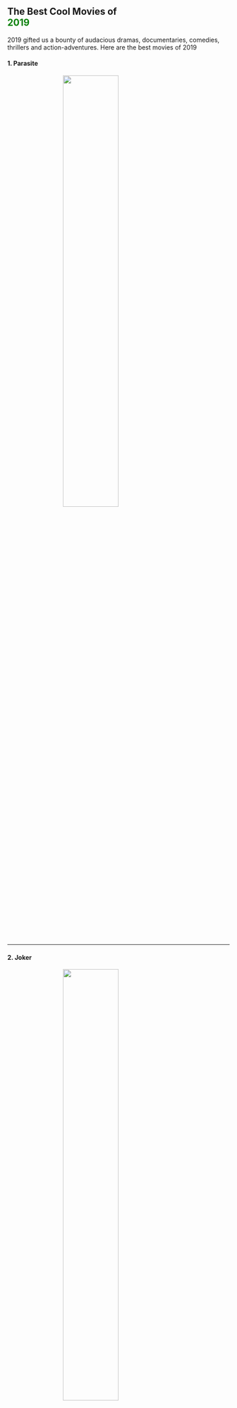 <style>
.year {
    color: green;
    
}
img {
    display: block;
  margin-left: auto;
  margin-right: auto;
  width: 50%;
}
</style>


## The Best Cool Movies of <br> <span class="year">2019</span>

2019 gifted us a bounty of audacious dramas, documentaries, comedies, thrillers and action-adventures. Here are the best movies of 2019
<br>

#### 1. Parasite

![](https://static0.srcdn.com/wordpress/wp-content/uploads/2019/12/Parasite-Poster.jpg?q=50&fit=crop&w=740&h=1096&dpr=1.5)

___

#### 2. Joker

![](https://static3.srcdn.com/wordpress/wp-content/uploads/2019/12/Joker-Poster.jpg?q=50&fit=crop&w=740&h=1096&dpr=1.5)

___

#### 3. Ad Astra

![](https://static1.srcdn.com/wordpress/wp-content/uploads/2019/12/Ad-Astra-Poster.jpg?q=50&fit=crop&w=740&h=1096&dpr=1.5)

___

#### 4. Once Upon a Time In Hollywood

![](https://static0.srcdn.com/wordpress/wp-content/uploads/2019/12/Once-Upon-a-Time-in-Hollywood-Poster.jpg?q=50&fit=crop&w=740&h=1096&dpr=1.5)


***

## Some additions from Alina:

5. Bombshell

 ![](https://upload.wikimedia.org/wikipedia/en/f/f3/Bombshell_poster.jpg)

6. The Gentlemen
 
![](https://www.reviewsphere.org/wp-content/uploads/2020/02/The-Gentlemen-2019.jpg)
___